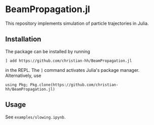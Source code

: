 # BeamPropagation.jl
This repository implements simulation of particle trajectories in Julia.

## Installation
The package can be installed by running
```
] add https://github.com/christian-hh/BeamPropagation.jl
```
in the REPL. The `]` command activates Julia's package manager. Alternatively, use
```
using Pkg; Pkg.clone(https://github.com/christian-hh/BeamPropagation.jl)
```

## Usage
See `examples/slowing.ipynb`.
